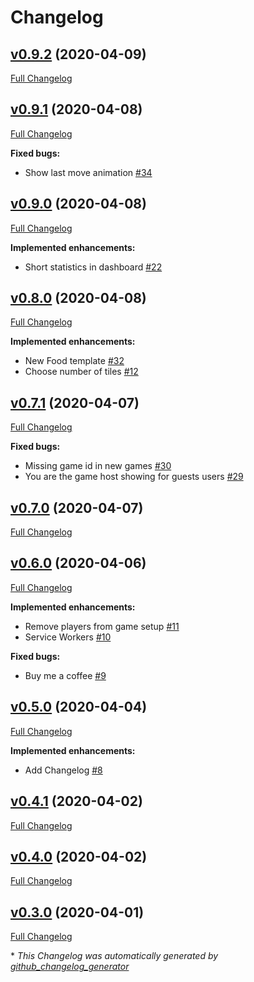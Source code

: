 # Changelog

## [v0.9.2](https://github.com/andreasonny83/online-memory/tree/v0.9.2) (2020-04-09)

[Full Changelog](https://github.com/andreasonny83/online-memory/compare/v0.9.1...v0.9.2)

## [v0.9.1](https://github.com/andreasonny83/online-memory/tree/v0.9.1) (2020-04-08)

[Full Changelog](https://github.com/andreasonny83/online-memory/compare/v0.9.0...v0.9.1)

**Fixed bugs:**

- Show last move animation [\#34](https://github.com/andreasonny83/online-memory/issues/34)

## [v0.9.0](https://github.com/andreasonny83/online-memory/tree/v0.9.0) (2020-04-08)

[Full Changelog](https://github.com/andreasonny83/online-memory/compare/v0.8.0...v0.9.0)

**Implemented enhancements:**

- Short statistics in dashboard [\#22](https://github.com/andreasonny83/online-memory/issues/22)

## [v0.8.0](https://github.com/andreasonny83/online-memory/tree/v0.8.0) (2020-04-08)

[Full Changelog](https://github.com/andreasonny83/online-memory/compare/v0.7.1...v0.8.0)

**Implemented enhancements:**

- New Food template [\#32](https://github.com/andreasonny83/online-memory/issues/32)
- Choose number of tiles [\#12](https://github.com/andreasonny83/online-memory/issues/12)

## [v0.7.1](https://github.com/andreasonny83/online-memory/tree/v0.7.1) (2020-04-07)

[Full Changelog](https://github.com/andreasonny83/online-memory/compare/v0.7.0...v0.7.1)

**Fixed bugs:**

- Missing game id in new games [\#30](https://github.com/andreasonny83/online-memory/issues/30)
- You are the game host showing for guests users [\#29](https://github.com/andreasonny83/online-memory/issues/29)

## [v0.7.0](https://github.com/andreasonny83/online-memory/tree/v0.7.0) (2020-04-07)

[Full Changelog](https://github.com/andreasonny83/online-memory/compare/v0.6.0...v0.7.0)

## [v0.6.0](https://github.com/andreasonny83/online-memory/tree/v0.6.0) (2020-04-06)

[Full Changelog](https://github.com/andreasonny83/online-memory/compare/v0.5.0...v0.6.0)

**Implemented enhancements:**

- Remove players from game setup [\#11](https://github.com/andreasonny83/online-memory/issues/11)
- Service Workers [\#10](https://github.com/andreasonny83/online-memory/issues/10)

**Fixed bugs:**

- Buy me a coffee [\#9](https://github.com/andreasonny83/online-memory/issues/9)

## [v0.5.0](https://github.com/andreasonny83/online-memory/tree/v0.5.0) (2020-04-04)

[Full Changelog](https://github.com/andreasonny83/online-memory/compare/v0.4.1...v0.5.0)

**Implemented enhancements:**

- Add Changelog [\#8](https://github.com/andreasonny83/online-memory/issues/8)

## [v0.4.1](https://github.com/andreasonny83/online-memory/tree/v0.4.1) (2020-04-02)

[Full Changelog](https://github.com/andreasonny83/online-memory/compare/v0.4.0...v0.4.1)

## [v0.4.0](https://github.com/andreasonny83/online-memory/tree/v0.4.0) (2020-04-02)

[Full Changelog](https://github.com/andreasonny83/online-memory/compare/v0.3.0...v0.4.0)

## [v0.3.0](https://github.com/andreasonny83/online-memory/tree/v0.3.0) (2020-04-01)

[Full Changelog](https://github.com/andreasonny83/online-memory/compare/dee5b6f4679bef5c23a7e96d471b2d599243221d...v0.3.0)



\* *This Changelog was automatically generated by [github_changelog_generator](https://github.com/github-changelog-generator/github-changelog-generator)*
